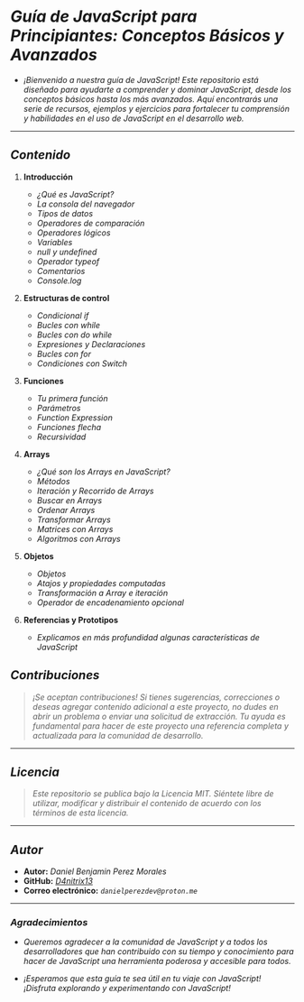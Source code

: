 <!-- Autor: Daniel Benjamin Perez Morales -->
<!-- GitHub: https://github.com/D4nitrix13 -->
<!-- GitLab: https://gitlab.com/D4nitrix13 -->
<!-- Correo electrónico: danielperezdev@proton.me -->

# ***Guía de JavaScript para Principiantes: Conceptos Básicos y Avanzados***

- *¡Bienvenido a nuestra guía de JavaScript! Este repositorio está diseñado para ayudarte a comprender y dominar JavaScript, desde los conceptos básicos hasta los más avanzados. Aquí encontrarás una serie de recursos, ejemplos y ejercicios para fortalecer tu comprensión y habilidades en el uso de JavaScript en el desarrollo web.*

---

## ***Contenido***

1. **Introducción**
    - *¿Qué es JavaScript?*
    - *La consola del navegador*
    - *Tipos de datos*
    - *Operadores de comparación*
    - *Operadores lógicos*
    - *Variables*
    - *null y undefined*
    - *Operador typeof*
    - *Comentarios*
    - *Console.log*

2. **Estructuras de control**
    - *Condicional if*
    - *Bucles con while*
    - *Bucles con do while*
    - *Expresiones y Declaraciones*
    - *Bucles con for*
    - *Condiciones con Switch*

3. **Funciones**
    - *Tu primera función*
    - *Parámetros*
    - *Function Expression*
    - *Funciones flecha*
    - *Recursividad*

4. **Arrays**
    - *¿Qué son los Arrays en JavaScript?*
    - *Métodos*
    - *Iteración y Recorrido de Arrays*
    - *Buscar en Arrays*
    - *Ordenar Arrays*
    - *Transformar Arrays*
    - *Matrices con Arrays*
    - *Algoritmos con Arrays*

5. **Objetos**
    - *Objetos*
    - *Atajos y propiedades computadas*
    - *Transformación a Array e iteración*
    - *Operador de encadenamiento opcional*

6. **Referencias y Prototipos**
    - *Explicamos en más profundidad algunas características de JavaScript*

## ***Contribuciones***

> *¡Se aceptan contribuciones! Si tienes sugerencias, correcciones o deseas agregar contenido adicional a este proyecto, no dudes en abrir un problema o enviar una solicitud de extracción. Tu ayuda es fundamental para hacer de este proyecto una referencia completa y actualizada para la comunidad de desarrollo.*

---

## ***Licencia***

> *Este repositorio se publica bajo la Licencia MIT. Siéntete libre de utilizar, modificar y distribuir el contenido de acuerdo con los términos de esta licencia.*

---

## ***Autor***

- **Autor:** *Daniel Benjamin Perez Morales*
- **GitHub:** *[D4nitrix13](https://github.com/D4nitrix13 "https://github.com/D4nitrix13")*
- **Correo electrónico:** *`danielperezdev@proton.me`*

---

### ***Agradecimientos***

- *Queremos agradecer a la comunidad de JavaScript y a todos los desarrolladores que han contribuido con su tiempo y conocimiento para hacer de JavaScript una herramienta poderosa y accesible para todos.*

- *¡Esperamos que esta guía te sea útil en tu viaje con JavaScript! ¡Disfruta explorando y experimentando con JavaScript!*
